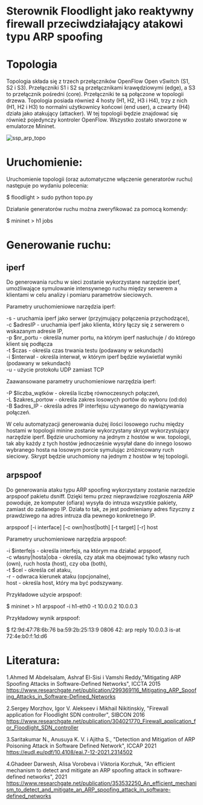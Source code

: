 # Sterownik Floodlight jako reaktywny firewall przeciwdziałający atakowi typu ARP spoofing

# Topologia
Topologia składa się z trzech przełączników OpenFlow Open vSwitch (S1, S2 i S3). Przełączniki S1 i S2 są przełącznikami krawędziowymi (edge), a S3 to przełącznik pośredni (core). Przełączniki te są połączone w topologii drzewa. Topologia posiada również 4 hosty (H1, H2, H3 i H4), trzy z nich (H1, H2 i H3) to normalni użytkownicy końcowi (end user), a czwarty (H4) działa jako atakujący (attacker). W tej topologii będzie znajdować się również pojedynczy kontroler OpenFlow. Wszystko zostało stworzone w emulatorze Mininet.

![ssp_arp_topo](https://github.com/Jan943/ssp-arp-spoofing/assets/46823541/f2ac8693-2e20-471a-aa29-7a183860b9b3)

# Uruchomienie:
Uruchomienie topologii (oraz automatyczne włączenie generatorów ruchu) następuje po wydaniu polecenia:

$ floodlight > sudo python topo.py 

Działanie generatorów ruchu można zweryfikować za pomocą komendy:

$ mininet > h1 jobs

# Generowanie ruchu:
## iperf
Do generowania ruchu w sieci zostanie wykorzystane narzędzie  iperf, umożliwające symulowanie intensywnego ruchu między serwerem a klientami w celu analizy i pomiaru parametrów sieciowych. 

Parametry uruchomieniowe narzędzia iperf:

-s - uruchamia iperf jako serwer (przyjmujący połączenia przychodzące),  
-c $adresIP - uruchamia iperf jako klienta, który łączy się z serwerem o wskazanym adresie IP,  
-p $nr_portu - określa numer portu, na którym iperf nasłuchuje / do którego klient się podłącza  
-t $czas - określa czas trwania testu (podawany w sekundach)  
-i $interwał - określa interwał, w którym iperf będzie wyświetlał wyniki (podawany w sekundach)  
-u - użycie protokołu UDP zamiast TCP  

Zaawansowane parametry uruchomieniowe narzędzia iperf:

-P $liczba_wątków - określa liczbę równoczesnych połączeń,  
-L $zakres_portow - określa zakres losowych portów do wyboru (od:do)  
-B $adres_IP - określa adres IP interfejsu używanego do nawiązywania połączeń.  

 W celu automatyzacji generowania dużej ilości losowego ruchu między hostami w topologii minine zostanie wykorzystany skrypt wykorzystujący narzędzie iperf. Będzie uruchomiony na jednym z hostów w ww. topologii, tak aby każdy z tych hostów jednocześnie wysyłał dane do innego losowo wybranego hosta na losowym porcie symulując zróżnicowany ruch sieciowy. Skrypt będzie uruchomiony na jednym z hostów w tej topologii. 

## arpspoof

Do generowania ataku typu ARP spoofing wykorzystany zostanie narzedzie arpspoof pakietu dsniff. Dzięki temu przez nieprawdziwe rozgłoszenia ARP powoduje, ze komputer (ofiara) wysyła do intruza wszystkie pakiety, zamiast do zadanego IP. Działa to tak, ze jest podmieniany adres fizyczny z prawdziwego na adres intruza dla pewnego konkretnego IP.

arpspoof [-i interface] [-c own|host|both] [-t target] [-r] host

Parametry uruchomieniowe narzędzia arpspoof:

-i $interfejs - określa interfejs, na którym ma działać arpspoof,  
-c własny|hosta|oba - określa, czy atak ma obejmować tylko własny ruch (own), ruch hosta (host), czy oba (both),  
-t $cel - określa cel ataku,  
-r - odwraca kierunek ataku (opcjonalne),  
host - określa host, który ma być podszywany.

Przykładowe użycie arpspoof:

$ mininet > h1 arpspoof -i h1-eth0 -t 10.0.0.2 10.0.0.3

Przykładowy wynik arpspoof:

$ f2:9d:47:78:6b:76 ba:59:2b:25:13:9 0806 42: arp reply 10.0.0.3 is-at 72:4e:b0:f:1d:d6

# Literatura:
1.Ahmed M Abdelsalam, Ashraf El-Sisi i Vamshi Reddy,"Mitigating ARP Spoofing Attacks in Software-Defined Networks", ICCTA 2015
https://www.researchgate.net/publication/299369116_Mitigating_ARP_Spoofing_Attacks_in_Software-Defined_Networks

2.Sergey Morzhov, Igor V. Alekseev i Mikhail Nikitinskiy, "Firewall application for Floodlight SDN controller", SIBCON 2016
https://www.researchgate.net/publication/304021770_Firewall_application_for_Floodlight_SDN_controller

3.Saritakumar N., Anusuya K. V. i Ajitha S., "Detection and Mitigation of ARP Poisoning Attack in Software Defined Network", ICCAP 2021
https://eudl.eu/pdf/10.4108/eai.7-12-2021.2314502

4.Ghadeer Darwesh, Alisa Vorobeva i Viktoria Korzhuk, "An efficient mechanism to detect and mitigate an ARP spoofing attack in software-defined networks", 2021
https://www.researchgate.net/publication/353532250_An_efficient_mechanism_to_detect_and_mitigate_an_ARP_spoofing_attack_in_software-defined_networks
